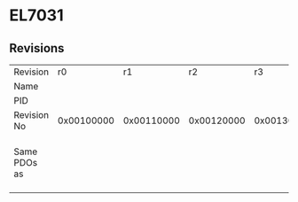 # EL7031

## Revisions
<table>
<tr>
<td>Revision</td>
<td>r0</td>
<td>r1</td>
<td>r2</td>
<td>r3</td>
<td>r4</td>
<td>r5</td>
<td>r6</td>
<td>r7</td>
<td>r8</td>
<td>r9</td>
<td>r10</td>
</tr>
<tr>
<td>Name</td>
<td colspan=11 align="center">EL7031 1Ch. Stepper motor output stage (24V, 1.5A)</td>
</tr>
<tr>
<td>PID</td>
<td colspan=11 align="center">0x1b773052</td>
</tr>
<tr>
<td>Revision No</td>
<td>0x00100000</td>
<td>0x00110000</td>
<td>0x00120000</td>
<td>0x00130000</td>
<td>0x00140000</td>
<td>0x00150000</td>
<td>0x00160000</td>
<td>0x00170000</td>
<td>0x00180000</td>
<td>0x00190000</td>
<td>0x001a0000</td>
</tr>
<tr>
<td>Same PDOs as</td>
<td colspan=10 align="center"></td>
<td><a href="EJ7031.md">EJ7031 r10</a><br/><a href="EJ7041-0052.md">EJ7041-0052 r0</a><br/><a href="EL7041-0052.md">EL7041-0052 r0</a></td>
</tr>
</table>
